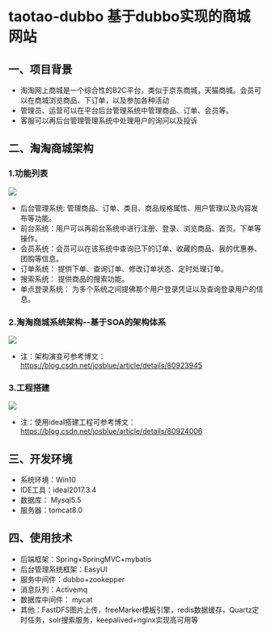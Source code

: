 # taotao-dubbo 基于dubbo实现的商城网站

## 一、项目背景
* 淘淘网上商城是一个综合性的B2C平台，类似于京东商城，天猫商城。会员可以在商城浏览商品、下订单，以及参加各种活动
* 管理员、运营可以在平台后台管理系统中管理商品、订单、会员等。
* 客服可以再后台管理管理系统中处理用户的询问以及投诉

## 二、淘淘商城架构
### 1.功能列表
![](https://www.showdoc.cc/server/api/common/visitfile/sign/8cc626bc4ecb9e7383f43734e9fff8dc?showdoc=.jpg)
* 后台管理系统: 管理商品、订单、类目、商品规格属性、用户管理以及内容发布等功能。
* 前台系统：用户可以再前台系统中进行注册、登录、浏览商品、首页。下单等操作。
* 会员系统：会员可以在该系统中查询已下的订单、收藏的商品、我的优惠券、团购等信息。
* 订单系统： 提供下单、查询订单、修改订单状态、定时处理订单。
* 搜索系统： 提供商品的搜索功能。
* 单点登录系统： 为多个系统之间提佛那个用户登录凭证以及查询登录用户的信息。

### 2.淘淘商城系统架构--基于SOA的架构体系
![](https://www.showdoc.cc/server/api/common/visitfile/sign/64b103b0f2f5057c706d7bf97a612bd2?showdoc=.jpg)

* 注：架构演变可参考博文：https://blog.csdn.net/josblue/article/details/80923945

### 3.工程搭建
![](https://www.showdoc.cc/server/api/common/visitfile/sign/cfe4c6b0dedb2ac422899c8c636d0fb4?showdoc=.jpg)

* 注：使用ideal搭建工程可参考博文：https://blog.csdn.net/josblue/article/details/80924006

## 三、开发环境
* 系统环境：Win10
* IDE工具：ideal2017.3.4 
* 数据库： Mysql5.5
* 服务器：tomcat8.0

## 四、使用技术
* 后端框架：Spring+SpringMVC+mybatis
* 后台管理系统框架：EasyUI
* 服务中间件：dubbo+zookepper
* 消息队列：Activemq
* 数据库中间件： mycat
* 其他：FastDFS图片上传，freeMarker模板引擎，redis数据缓存，Quartz定时任务，solr搜索服务，keepalived+nginx实现高可用等
